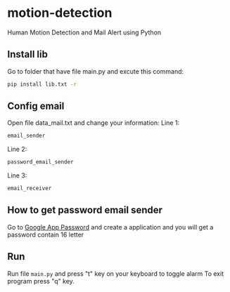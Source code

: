 # motion-detection
Human Motion Detection and Mail Alert using Python 

## Install lib
Go to folder that have file main.py and excute this command:
```bash
pip install lib.txt -r
```
## Config email
Open file data_mail.txt and change your information:
Line 1: 
```bash
email_sender
```
Line 2:
```bash
password_email_sender
```
Line 3:
```bash
email_receiver
```
## How to get password email sender
 Go to [Google App Password](https://myaccount.google.com/apppasswords) and create a application and you will get a password contain 16 letter
## Run
Run file ```main.py``` and press "t" key on your keyboard to toggle alarm
To exit program press "q" key.

